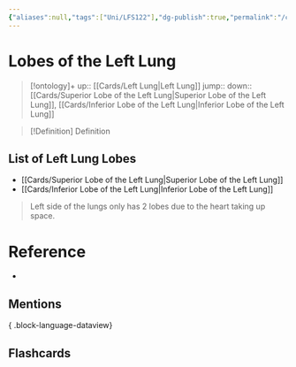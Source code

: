 ```yaml
---
{"aliases":null,"tags":["Uni/LFS122"],"dg-publish":true,"permalink":"/cards/lobes-of-the-left-lung/","dgPassFrontmatter":true}
---
```


# Lobes of the Left Lung

> [!ontology]+
> up:: [[Cards/Left Lung\|Left Lung]]
> jump:: 
> down:: [[Cards/Superior Lobe of the Left Lung\|Superior Lobe of the Left Lung]], [[Cards/Inferior Lobe of the Left Lung\|Inferior Lobe of the Left Lung]]

> [!Definition] Definition

## List of Left Lung Lobes

- [[Cards/Superior Lobe of the Left Lung\|Superior Lobe of the Left Lung]]
- [[Cards/Inferior Lobe of the Left Lung\|Inferior Lobe of the Left Lung]]

> Left side of the lungs only has 2 lobes due to the heart taking up space.

# Reference

- 

## Mentions


{ .block-language-dataview}

## Flashcards
